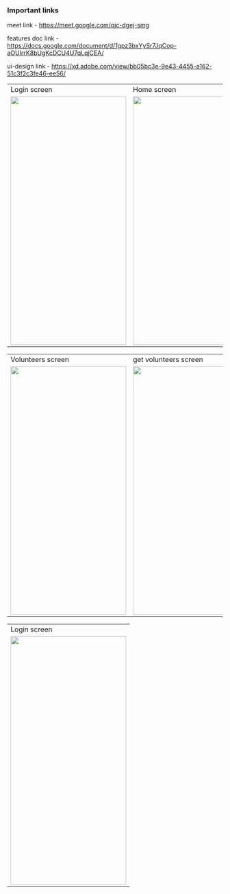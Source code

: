 ### Important links

meet link - https://meet.google.com/qjc-dgej-smg

features doc link - https://docs.google.com/document/d/1gpz3bxYySr7JqCop-aOUIrrK8bUgKcDCU4U7qLqjCEA/

ui-design link - https://xd.adobe.com/view/bb05bc3e-9e43-4455-a162-51c3f2c3fe46-ee56/

<table>
  <tr>
    <td>Login screen</td>
     <td>Home screen</td>
     <td>Home screen when offline</td>
  </tr>
  <tr>
    <td><img src="UI_screens/iPhone X, XS, 11 Pro – 1.png" width=270 height=580></td>
    <td><img src="UI_screens/iPhone X, XS, 11 Pro – 2.png" width=270 height=580></td>
    <td><img src="UI_screens/iPhone X, XS, 11 Pro – 7.png" width=270 height=580></td>
  </tr>
 </table>
 
 <table>
  <tr>
    <td>Volunteers screen</td>
     <td>get volunteers screen</td>
     <td>accept volunteering screen</td>
  </tr>
  <tr>
    <td><img src="UI_screens/iPhone X, XS, 11 Pro – 3.png" width=270 height=580></td>
    <td><img src="UI_screens/iPhone X, XS, 11 Pro – 5.png" width=270 height=580></td>
    <td><img src="UI_screens/iPhone X, XS, 11 Pro – 6.png" width=270 height=580></td>
  </tr>
 </table>
 
 <table>
  <tr>
    <td>Login screen</td>
  </tr>
  <tr>
    <td><img src="UI_screens/iPhone X, XS, 11 Pro – 4.png" width=270 height=580></td>
  </tr>
 </table>
